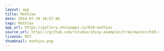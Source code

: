 ```yaml
---
layout: app
title: MathJax
date: 2014-07-29 16:57:48
tags: MathJax
app_url: https://gallery.shinyapps.io/019-mathjax
source_url: https://github.com/rstudio/shiny-examples/tree/master/019-mathjax
license: MIT
thumbnail: mathjax.png
---
```

